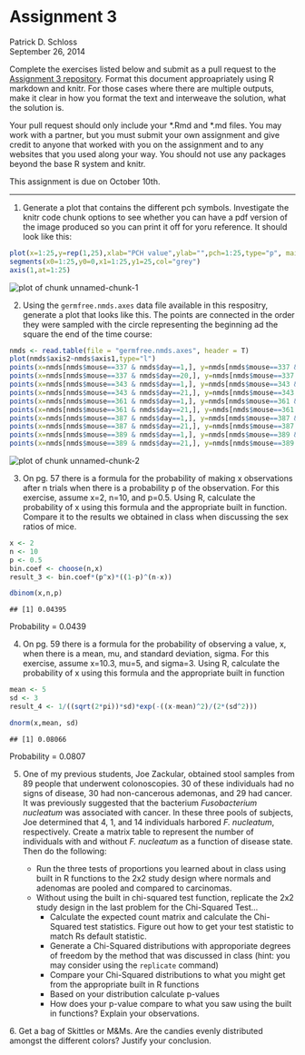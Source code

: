 # Assignment 3
Patrick D. Schloss  
September 26, 2014  

Complete the exercises listed below and submit as a pull request to the [Assignment 3 repository](http://www.github.com/microbialinformatics/assignment03).  Format this document approapriately using R markdown and knitr. For those cases where there are multiple outputs, make it clear in how you format the text and interweave the solution, what the solution is.

Your pull request should only include your *.Rmd and *.md files. You may work with a partner, but you must submit your own assignment and give credit to anyone that worked with you on the assignment and to any websites that you used along your way. You should not use any packages beyond the base R system and knitr.

This assignment is due on October 10th.

------

1.  Generate a plot that contains the different pch symbols. Investigate the knitr code chunk options to see whether you can have a pdf version of the image produced so you can print it off for yoru reference. It should look like this:

   

```r
plot(x=1:25,y=rep(1,25),xlab="PCH value",ylab="",pch=1:25,type="p", main="PCH Symbols",axes=F)
segments(x0=1:25,y0=0,x1=1:25,y1=25,col="grey")
axis(1,at=1:25)
```

![plot of chunk unnamed-chunk-1](./README_files/figure-html/unnamed-chunk-1.png) 


2.  Using the `germfree.nmds.axes` data file available in this respositry, generate a plot that looks like this. The points are connected in the order they were sampled with the circle representing the beginning ad the square the end of the time course:

    

```r
nmds <- read.table(file = "germfree.nmds.axes", header = T)
plot(nmds$axis2~nmds$axis1,type="l")
points(x=nmds[nmds$mouse==337 & nmds$day==1,], y=nmds[nmds$mouse==337 & nmds$day==1,], pch=16, col="black")
points(x=nmds[nmds$mouse==337 & nmds$day==20,], y=nmds[nmds$mouse==337 & nmds$day==20,], pch=15, col="black")
points(x=nmds[nmds$mouse==343 & nmds$day==1,], y=nmds[nmds$mouse==343 & nmds$day==1,], pch=16, col="blue")
points(x=nmds[nmds$mouse==343 & nmds$day==21,], y=nmds[nmds$mouse==343 & nmds$day==21,], pch=15, col="blue")
points(x=nmds[nmds$mouse==361 & nmds$day==1,], y=nmds[nmds$mouse==361 & nmds$day==1,], pch=16, col="red")
points(x=nmds[nmds$mouse==361 & nmds$day==21,], y=nmds[nmds$mouse==361 & nmds$day==21,], pch=15, col="red")
points(x=nmds[nmds$mouse==387 & nmds$day==1,], y=nmds[nmds$mouse==387 & nmds$day==1,], pch=16, col="green")
points(x=nmds[nmds$mouse==387 & nmds$day==21,], y=nmds[nmds$mouse==387 & nmds$day==21,], pch=15, col="green")
points(x=nmds[nmds$mouse==389 & nmds$day==1,], y=nmds[nmds$mouse==389 & nmds$day==1,], pch=16, col="brown")
points(x=nmds[nmds$mouse==389 & nmds$day==21,], y=nmds[nmds$mouse==389 & nmds$day==21,], pch=15, col="brown")
```

![plot of chunk unnamed-chunk-2](./README_files/figure-html/unnamed-chunk-2.png) 


3.  On pg. 57 there is a formula for the probability of making x observations after n trials when there is a probability p of the observation.  For this exercise, assume x=2, n=10, and p=0.5.  Using R, calculate the probability of x using this formula and the appropriate built in function. Compare it to the results we obtained in class when discussing the sex ratios of mice.


```r
x <- 2
n <- 10
p <- 0.5
bin.coef <- choose(n,x)
result_3 <- bin.coef*(p^x)*((1-p)^(n-x))

dbinom(x,n,p)
```

```
## [1] 0.04395
```
Probability = 0.0439 

4.  On pg. 59 there is a formula for the probability of observing a value, x, when there is a mean, mu, and standard deviation, sigma.  For this exercise, assume x=10.3, mu=5, and sigma=3.  Using R, calculate the probability of x using this formula and the appropriate built in function

```r
mean <- 5
sd <- 3
result_4 <- 1/((sqrt(2*pi))*sd)*exp(-((x-mean)^2)/(2*(sd^2)))

dnorm(x,mean, sd)
```

```
## [1] 0.08066
```
Probability = 0.0807 



5.  One of my previous students, Joe Zackular, obtained stool samples from 89 people that underwent colonoscopies.  30 of these individuals had no signs of disease, 30 had non-cancerous ademonas, and 29 had cancer.  It was previously suggested that the bacterium *Fusobacterium nucleatum* was associated with cancer.  In these three pools of subjects, Joe determined that 4, 1, and 14 individuals harbored *F. nucleatum*, respectively. Create a matrix table to represent the number of individuals with and without _F. nucleatum_ as a function of disease state.  Then do the following:

    * Run the three tests of proportions you learned about in class using built in R  functions to the 2x2 study design where normals and adenomas are pooled and compared to carcinomas.
    * Without using the built in chi-squared test function, replicate the 2x2 study design in the last problem for the Chi-Squared Test...
      * Calculate the expected count matrix and calculate the Chi-Squared test statistics. Figure out how to get your test statistic to match Rs default statistic.
      *	Generate a Chi-Squared distributions with approporiate degrees of freedom by the method that was discussed in class (hint: you may consider using the `replicate` command)
      * Compare your Chi-Squared distributions to what you might get from the appropriate built in R functions
      * Based on your distribution calculate p-values
      * How does your p-value compare to what you saw using the built in functions? Explain your observations.


6\.  Get a bag of Skittles or M&Ms.  Are the candies evenly distributed amongst the different colors?  Justify your conclusion.

